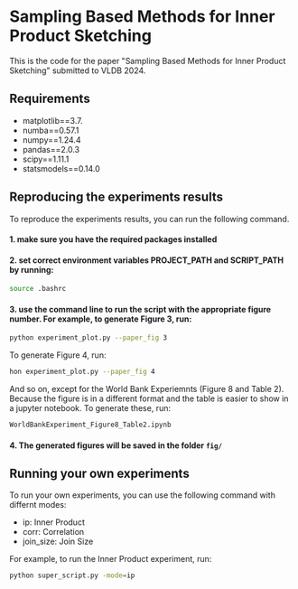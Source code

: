 # Sampling Based Methods for Inner Product Sketching

This is the code for the paper "Sampling Based Methods for Inner Product Sketching" submitted to VLDB 2024.

## Requirements
- matplotlib==3.7.
- numba==0.57.1
- numpy==1.24.4
- pandas==2.0.3
- scipy==1.11.1
- statsmodels==0.14.0

## Reproducing the experiments results
To reproduce the experiments results, you can run the following command.

#### 1. make sure you have the required packages installed

#### 2. set correct environment variables PROJECT_PATH and SCRIPT_PATH by running:
```bash
source .bashrc
```

#### 3. use the command line to run the script with the appropriate figure number. For example, to generate Figure 3, run:
```bash
python experiment_plot.py --paper_fig 3
```
To generate Figure 4, run:
```bash
hon experiment_plot.py --paper_fig 4
```
And so on, except for the World Bank Experiemnts (Figure 8 and Table 2). Because the figure is in a different format and the table is easier to show in a jupyter notebook. To generate these, run:
```bash
WorldBankExperiment_Figure8_Table2.ipynb
```
#### 4. The generated figures will be saved in the folder `fig/`

## Running your own experiments
To run your own experiments, you can use the following command with differnt modes:
- ip: Inner Product
- corr: Correlation
- join_size: Join Size

For example, to run the Inner Product experiment, run:
```bash
python super_script.py -mode=ip
```